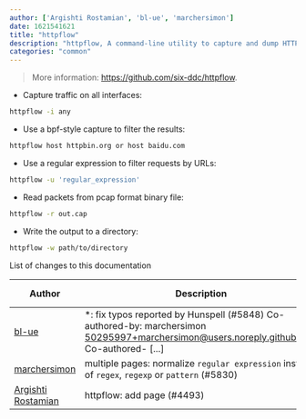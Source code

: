 ```yaml
---
author: ['Argishti Rostamian', 'bl-ue', 'marchersimon']
date: 1621541621
title: "httpflow"
description: "httpflow, A command-line utility to capture and dump HTTP streams."
categories: "common"
---
```

> More information: <https://github.com/six-ddc/httpflow>.

- Capture traffic on all interfaces:

```bash
httpflow -i any
```

- Use a bpf-style capture to filter the results:

```bash
httpflow host httpbin.org or host baidu.com
```

- Use a regular expression to filter requests by URLs:

```bash
httpflow -u 'regular_expression'
```

- Read packets from pcap format binary file:

```bash
httpflow -r out.cap
```

- Write the output to a directory:

```bash
httpflow -w path/to/directory
```
List of changes to this documentation


Author | Description | ISO 8601 Date | GitHub link
------|-----|-----|-----
[bl-ue](mailto:54780737+bl-ue@users.noreply.github.com) | *: fix typos reported by Hunspell (#5848) Co-authored-by: marchersimon <50295997+marchersimon@users.noreply.github.com> Co-authored- [...] | 2021-05-20T22:13:41 | [8ebd171d6f00](https://github.com/tldr-pages/tldr/commit/8ebd171d6f001698709fefc02b1fd5cc9f3a99c4)
[marchersimon](mailto:50295997+marchersimon@users.noreply.github.com) | multiple pages: normalize `regular expression` instead of `regex`, `regexp` or `pattern` (#5830) | 2021-05-10T11:03:12 | [10728f1ab485](https://github.com/tldr-pages/tldr/commit/10728f1ab485957d66af3940a030b0fb77611fc0)
[Argishti Rostamian](mailto:1332785+WhileLoop@users.noreply.github.com) | httpflow: add page (#4493) | 2020-10-06T18:27:34 | [b16010bf8ce5](https://github.com/tldr-pages/tldr/commit/b16010bf8ce5e5421b309310deb56eeab85078b8)

